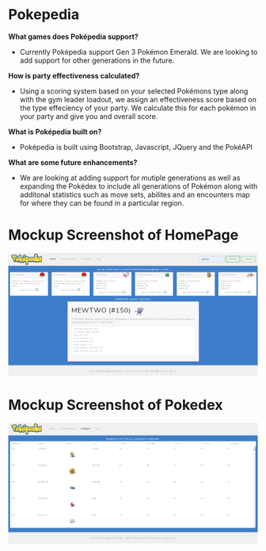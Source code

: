 # Pokepedia

**What games does Poképedia support?**

- Currently Poképedia support Gen 3 Pokémon Emerald. We are looking to add support for other generations in the future.

**How is party effectiveness calculated?**

- Using a scoring system based on your selected Pokémons type along with the gym leader loadout, we assign an effectiveness score based on the type effeciency of your party. We calculate this for each pokémon in your party and give you and overall score.

**What is Poképedia built on?**

- Poképedia is built using Bootstrap, Javascript, JQuery and the PokéAPI

**What are some future enhancements?**

- We are looking at adding support for mutiple generations as well as expanding the Pokédex to include all generations of Pokémon along with additonal statistics such as move sets, abilites and an encounters map for where they can be found in a particular region.

# Mockup Screenshot of HomePage
![image](/assets/images/example-mockup3.png)

# Mockup Screenshot of Pokedex
![image](/assets/images/example-mockup2.png)
